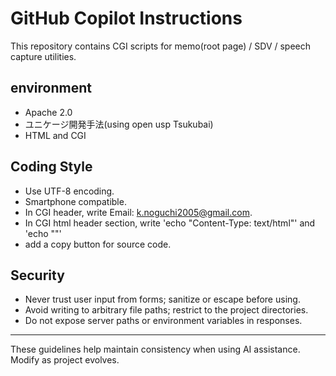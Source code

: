 # GitHub Copilot Instructions

This repository contains CGI scripts for memo(root page) / SDV / speech capture utilities.

## environment
- Apache 2.0
- ユニケージ開発手法(using open usp Tsukubai)
- HTML and CGI

## Coding Style
- Use UTF-8 encoding.
- Smartphone compatible.
- In CGI header, write Email: k.noguchi2005@gmail.com.
- In CGI html header section, write 'echo "Content-Type: text/html"' and 'echo ""'
- add a copy button for source code.

## Security
- Never trust user input from forms; sanitize or escape before using.
- Avoid writing to arbitrary file paths; restrict to the project directories.
- Do not expose server paths or environment variables in responses.

---
These guidelines help maintain consistency when using AI assistance. Modify as project evolves.
